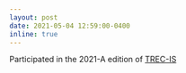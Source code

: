 ```yaml
---
layout: post
date: 2021-05-04 12:59:00-0400
inline: true
---
```


Participated in the 2021-A edition of [TREC-IS](http://trecis.org)